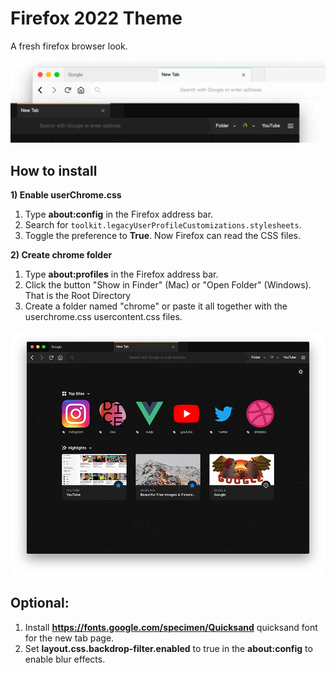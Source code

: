# Firefox 2022 Theme
A fresh firefox browser look.

![Screenshot](banner.png)

## How to install

**1) Enable userChrome.css**


  1. Type **about:config** in the Firefox address bar.
  2. Search for `toolkit.legacyUserProfileCustomizations.stylesheets`.
  3. Toggle the preference to **True**. Now Firefox can read the CSS files.
  
  
**2) Create chrome folder**


  1. Type **about:profiles** in the Firefox address bar.
  2. Click the button "Show in Finder" (Mac) or "Open Folder" (Windows). That is the Root Directory
  3. Create a folder named "chrome" or paste it all together with the userchrome.css usercontent.css files.

![Screenshot](Preview.png)

## Optional:

  1. Install **https://fonts.google.com/specimen/Quicksand** quicksand font for the new tab page.
  2. Set **layout.css.backdrop-filter.enabled** to true in the **about:config** to enable blur effects.
